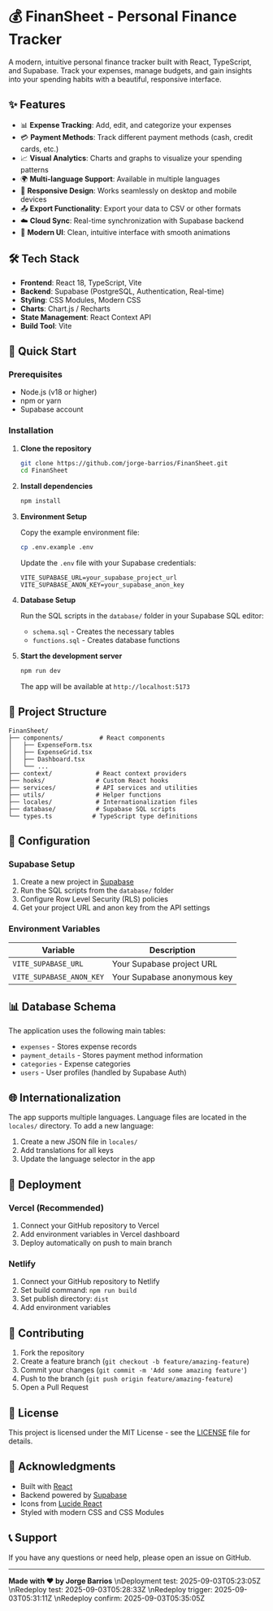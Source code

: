 # 💰 FinanSheet - Personal Finance Tracker

A modern, intuitive personal finance tracker built with React, TypeScript, and Supabase. Track your expenses, manage budgets, and gain insights into your spending habits with a beautiful, responsive interface.

## ✨ Features

- 📊 **Expense Tracking**: Add, edit, and categorize your expenses
- 💳 **Payment Methods**: Track different payment methods (cash, credit cards, etc.)
- 📈 **Visual Analytics**: Charts and graphs to visualize your spending patterns
- 🌍 **Multi-language Support**: Available in multiple languages
- 📱 **Responsive Design**: Works seamlessly on desktop and mobile devices
- 📤 **Export Functionality**: Export your data to CSV or other formats
- ☁️ **Cloud Sync**: Real-time synchronization with Supabase backend
- 🎨 **Modern UI**: Clean, intuitive interface with smooth animations

## 🛠️ Tech Stack

- **Frontend**: React 18, TypeScript, Vite
- **Backend**: Supabase (PostgreSQL, Authentication, Real-time)
- **Styling**: CSS Modules, Modern CSS
- **Charts**: Chart.js / Recharts
- **State Management**: React Context API
- **Build Tool**: Vite

## 🚀 Quick Start

### Prerequisites

- Node.js (v18 or higher)
- npm or yarn
- Supabase account

### Installation

1. **Clone the repository**
   ```bash
   git clone https://github.com/jorge-barrios/FinanSheet.git
   cd FinanSheet
   ```

2. **Install dependencies**
   ```bash
   npm install
   ```

3. **Environment Setup**
   
   Copy the example environment file:
   ```bash
   cp .env.example .env
   ```
   
   Update the `.env` file with your Supabase credentials:
   ```env
   VITE_SUPABASE_URL=your_supabase_project_url
   VITE_SUPABASE_ANON_KEY=your_supabase_anon_key
   ```

4. **Database Setup**
   
   Run the SQL scripts in the `database/` folder in your Supabase SQL editor:
   - `schema.sql` - Creates the necessary tables
   - `functions.sql` - Creates database functions

5. **Start the development server**
   ```bash
   npm run dev
   ```

   The app will be available at `http://localhost:5173`

## 📁 Project Structure

```
FinanSheet/
├── components/          # React components
│   ├── ExpenseForm.tsx
│   ├── ExpenseGrid.tsx
│   ├── Dashboard.tsx
│   └── ...
├── context/            # React context providers
├── hooks/              # Custom React hooks
├── services/           # API services and utilities
├── utils/              # Helper functions
├── locales/            # Internationalization files
├── database/           # Supabase SQL scripts
└── types.ts           # TypeScript type definitions
```

## 🔧 Configuration

### Supabase Setup

1. Create a new project in [Supabase](https://supabase.com)
2. Run the SQL scripts from the `database/` folder
3. Configure Row Level Security (RLS) policies
4. Get your project URL and anon key from the API settings

### Environment Variables

| Variable | Description |
|----------|-------------|
| `VITE_SUPABASE_URL` | Your Supabase project URL |
| `VITE_SUPABASE_ANON_KEY` | Your Supabase anonymous key |

## 📊 Database Schema

The application uses the following main tables:

- `expenses` - Stores expense records
- `payment_details` - Stores payment method information
- `categories` - Expense categories
- `users` - User profiles (handled by Supabase Auth)

## 🌐 Internationalization

The app supports multiple languages. Language files are located in the `locales/` directory. To add a new language:

1. Create a new JSON file in `locales/`
2. Add translations for all keys
3. Update the language selector in the app

## 🚀 Deployment

### Vercel (Recommended)

1. Connect your GitHub repository to Vercel
2. Add environment variables in Vercel dashboard
3. Deploy automatically on push to main branch

### Netlify

1. Connect your GitHub repository to Netlify
2. Set build command: `npm run build`
3. Set publish directory: `dist`
4. Add environment variables

## 🤝 Contributing

1. Fork the repository
2. Create a feature branch (`git checkout -b feature/amazing-feature`)
3. Commit your changes (`git commit -m 'Add some amazing feature'`)
4. Push to the branch (`git push origin feature/amazing-feature`)
5. Open a Pull Request

## 📝 License

This project is licensed under the MIT License - see the [LICENSE](LICENSE) file for details.

## 🙏 Acknowledgments

- Built with [React](https://reactjs.org/)
- Backend powered by [Supabase](https://supabase.com/)
- Icons from [Lucide React](https://lucide.dev/)
- Styled with modern CSS and CSS Modules

## 📞 Support

If you have any questions or need help, please open an issue on GitHub.

---

**Made with ❤️ by Jorge Barrios**
\nDeployment test: 2025-09-03T05:23:05Z
\nRedeploy test: 2025-09-03T05:28:33Z
\nRedeploy trigger: 2025-09-03T05:31:11Z
\nRedeploy confirm: 2025-09-03T05:35:05Z
